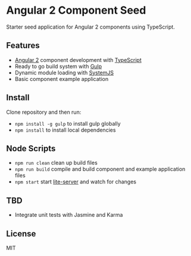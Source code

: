 # Angular 2 Component Seed

Starter seed application for Angular 2 components using TypeScript.

## Features

* [Angular 2](https://angular.io) component development with
[TypeScript](http://www.typescriptlang.org)
* Ready to go build system with [Gulp](http://gulpjs.com)
* Dynamic module loading with [SystemJS](https://github.com/systemjs/systemjs)
* Basic component example application

## Install

Clone repository and then run:

* `npm install -g gulp` to install gulp globally
* `npm install` to install local dependencies

## Node Scripts

* `npm run clean` clean up build files
* `npm run build` compile and build component and example application files
* `npm start` start [lite-server](https://github.com/johnpapa/lite-server) and
watch for changes

## TBD

* Integrate unit tests with Jasmine and Karma

## License

MIT

